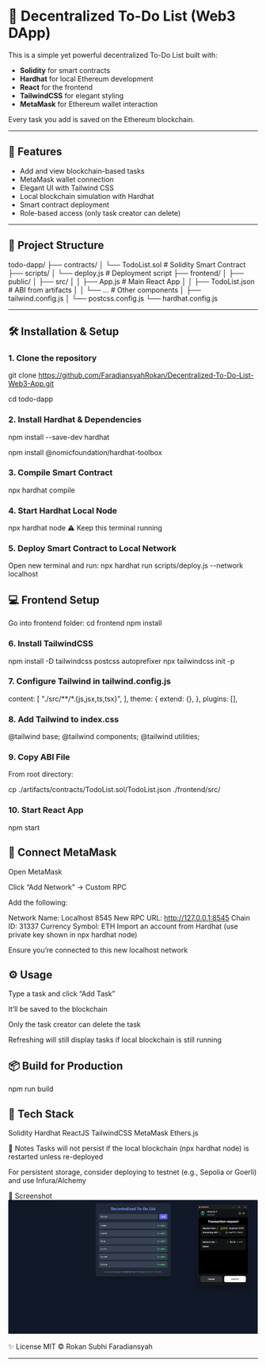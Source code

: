 # 🧾 Decentralized To-Do List (Web3 DApp)

This is a simple yet powerful decentralized To-Do List built with:

- **Solidity** for smart contracts
- **Hardhat** for local Ethereum development
- **React** for the frontend
- **TailwindCSS** for elegant styling
- **MetaMask** for Ethereum wallet interaction

Every task you add is saved on the Ethereum blockchain.

---

## 🚀 Features

- Add and view blockchain-based tasks
- MetaMask wallet connection
- Elegant UI with Tailwind CSS
- Local blockchain simulation with Hardhat
- Smart contract deployment
- Role-based access (only task creator can delete)

---

## 📂 Project Structure

todo-dapp/
├── contracts/
│ └── TodoList.sol # Solidity Smart Contract
├── scripts/
│ └── deploy.js # Deployment script
├── frontend/
│ ├── public/
│ ├── src/
│ │ ├── App.js # Main React App
│ │ ├── TodoList.json # ABI from artifacts
│ │ └── ... # Other components
│ ├── tailwind.config.js
│ └── postcss.config.js
└── hardhat.config.js

---

## 🛠 Installation & Setup

### 1. Clone the repository

git clone https://github.com/FaradiansyahRokan/Decentralized-To-Do-List-Web3-App.git

cd todo-dapp
### 2. Install Hardhat & Dependencies

npm install --save-dev hardhat

npm install @nomicfoundation/hardhat-toolbox

### 3. Compile Smart Contract
npx hardhat compile
### 4. Start Hardhat Local Node

npx hardhat node
⚠️ Keep this terminal running

### 5. Deploy Smart Contract to Local Network
Open new terminal and run:
npx hardhat run scripts/deploy.js --network localhost

## 💻 Frontend Setup
Go into frontend folder:
cd frontend
npm install

### 6. Install TailwindCSS

npm install -D tailwindcss postcss autoprefixer
npx tailwindcss init -p

### 7. Configure Tailwind in tailwind.config.js

content: [
  "./src/**/*.{js,jsx,ts,tsx}",
],
theme: {
  extend: {},
},
plugins: [],

### 8. Add Tailwind to index.css

@tailwind base;
@tailwind components;
@tailwind utilities;

### 9. Copy ABI File
From root directory:

cp ./artifacts/contracts/TodoList.sol/TodoList.json ./frontend/src/

### 10. Start React App
npm start

## 🦊 Connect MetaMask
Open MetaMask

Click “Add Network” → Custom RPC

Add the following:

Network Name: Localhost 8545
New RPC URL: http://127.0.0.1:8545
Chain ID: 31337
Currency Symbol: ETH
Import an account from Hardhat (use private key shown in npx hardhat node)

Ensure you’re connected to this new localhost network

## ⚙️ Usage
Type a task and click “Add Task”

It’ll be saved to the blockchain

Only the task creator can delete the task

Refreshing will still display tasks if local blockchain is still running

## 📦 Build for Production

npm run build

## 🧠 Tech Stack
Solidity
Hardhat
ReactJS
TailwindCSS
MetaMask
Ethers.js

🔐 Notes
Tasks will not persist if the local blockchain (npx hardhat node) is restarted unless re-deployed

For persistent storage, consider deploying to testnet (e.g., Sepolia or Goerli) and use Infura/Alchemy

📸 Screenshot
![Preview](frontend/src/image.png)

✨ License
MIT © Rokan Subhi Faradiansyah

---


